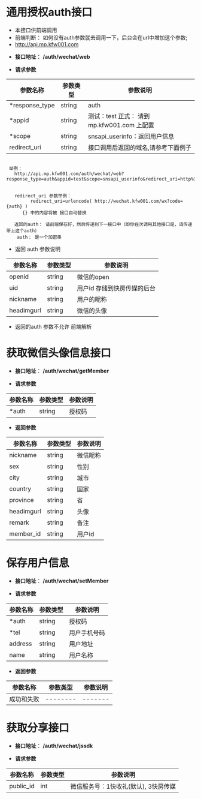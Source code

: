 
# 通用授权auth接口

- 本接口供前端调用
- 前端判断： 如何没有auth参数就去调用一下，后台会在url中增加这个参数;
- http://api.mp.kfw001.com

+ __接口地址__： __/auth/wechat/web__

+ __请求参数__

|  参数名称  | 参数类型 | 参数说明 |
| --------- | -------- | ------- |
| *response_type | string | auth |
| *appid | string | 测试：test 正式： 请到 mp.kfw001.com 上配置 |
| *scope | string | snsapi_userinfo：返回用户信息 |
| redirect_uri | string | 接口调用后返回的域名,请参考下面例子|

```text

 举例：
   http://api.mp.kfw001.com/auth/wechat/web?response_type=auth&appid=test&scope=snsapi_userinfo&redirect_uri=http%3a%2f%2fwechat.kfw001.com%2fwx%3fcode%3d%7bauth%7d


   redirect_uri 参数举例：
         redirect_uri=urlencode( http://wechat.kfw001.com/wx?code={auth} )
      {} 中的内容将被 接口自动替换

   返回的auth： 请前端保存好，然后传递到下一接口中（即你在次调用其他接口是，请传递带上这个auth）     
    auth： 是一个加密串

```

+ 返回 auth 参数说明

|  参数名称  | 参数类型 | 参数说明 |
| --------- | -------- | ------- |
| openid | string | 微信的open |
| uid | string | 用户id 存储到快房传媒的后台 |
| nickname | string | 用户的昵称 |
| headimgurl | string | 微信的头像|

- 返回的auth 参数不允许 前端解析

# 获取微信头像信息接口

+ __接口地址__： __/auth/wechat/getMember__

+ __请求参数__

|  参数名称  | 参数类型 | 参数说明 |
| --------- | -------- | ------- |
| *auth | string | 授权码 |

+ __返回参数__

|  参数名称  | 参数类型 | 参数说明 |
| --------- | -------- | ------- |
| nickname | string | 微信昵称 |
| sex | string | 性别 |
| city | string | 城市 |
| country | string |国家 |
| province | string | 省 |
| headimgurl | string | 头像 |
| remark | string | 备注 |
| member_id | string | 用户id |



# 保存用户信息

+ __接口地址__： __/auth/wechat/setMember__

+ __请求参数__

|  参数名称  | 参数类型 | 参数说明 |
| --------- | -------- | ------- |
| *auth | string | 授权码 |
| *tel | string |用户手机号码 |
| address | string | 用户地址 |
| name | string | 用户名称 |

+ __返回参数__

|  参数名称  | 参数类型 | 参数说明 |
| --------- | -------- | ------- |
| 成功和失败 | -------- | ------- |


# 获取分享接口

+ __接口地址__： __/auth/wechat/jssdk__

+ __请求参数__

|  参数名称  | 参数类型 | 参数说明 |
| --------- | -------- | ------- |
| public_id | int | 微信服务号：1快收礼(默认), 3快房传媒 |
